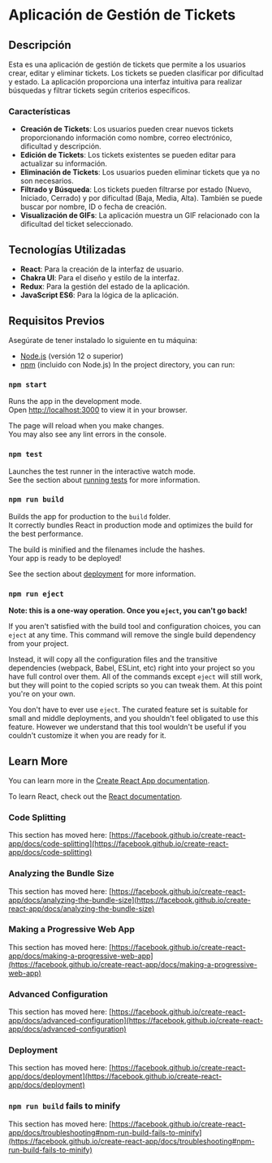 # Aplicación de Gestión de Tickets

## Descripción

Esta es una aplicación de gestión de tickets que permite a los usuarios crear, editar y eliminar tickets. Los tickets se pueden clasificar por dificultad y estado. La aplicación proporciona una interfaz intuitiva para realizar búsquedas y filtrar tickets según criterios específicos.

### Características

- **Creación de Tickets**: Los usuarios pueden crear nuevos tickets proporcionando información como nombre, correo electrónico, dificultad y descripción.
- **Edición de Tickets**: Los tickets existentes se pueden editar para actualizar su información.
- **Eliminación de Tickets**: Los usuarios pueden eliminar tickets que ya no son necesarios.
- **Filtrado y Búsqueda**: Los tickets pueden filtrarse por estado (Nuevo, Iniciado, Cerrado) y por dificultad (Baja, Media, Alta). También se puede buscar por nombre, ID o fecha de creación.
- **Visualización de GIFs**: La aplicación muestra un GIF relacionado con la dificultad del ticket seleccionado.

## Tecnologías Utilizadas

- **React**: Para la creación de la interfaz de usuario.
- **Chakra UI**: Para el diseño y estilo de la interfaz.
- **Redux**: Para la gestión del estado de la aplicación.
- **JavaScript ES6**: Para la lógica de la aplicación.

## Requisitos Previos

Asegúrate de tener instalado lo siguiente en tu máquina:

- [Node.js](https://nodejs.org/) (versión 12 o superior)
- [npm](https://www.npmjs.com/) (incluido con Node.js)
In the project directory, you can run:

### `npm start`

Runs the app in the development mode.\
Open [http://localhost:3000](http://localhost:3000) to view it in your browser.

The page will reload when you make changes.\
You may also see any lint errors in the console.

### `npm test`

Launches the test runner in the interactive watch mode.\
See the section about [running tests](https://facebook.github.io/create-react-app/docs/running-tests) for more information.

### `npm run build`

Builds the app for production to the `build` folder.\
It correctly bundles React in production mode and optimizes the build for the best performance.

The build is minified and the filenames include the hashes.\
Your app is ready to be deployed!

See the section about [deployment](https://facebook.github.io/create-react-app/docs/deployment) for more information.

### `npm run eject`

**Note: this is a one-way operation. Once you `eject`, you can't go back!**

If you aren't satisfied with the build tool and configuration choices, you can `eject` at any time. This command will remove the single build dependency from your project.

Instead, it will copy all the configuration files and the transitive dependencies (webpack, Babel, ESLint, etc) right into your project so you have full control over them. All of the commands except `eject` will still work, but they will point to the copied scripts so you can tweak them. At this point you're on your own.

You don't have to ever use `eject`. The curated feature set is suitable for small and middle deployments, and you shouldn't feel obligated to use this feature. However we understand that this tool wouldn't be useful if you couldn't customize it when you are ready for it.

## Learn More

You can learn more in the [Create React App documentation](https://facebook.github.io/create-react-app/docs/getting-started).

To learn React, check out the [React documentation](https://reactjs.org/).

### Code Splitting

This section has moved here: [https://facebook.github.io/create-react-app/docs/code-splitting](https://facebook.github.io/create-react-app/docs/code-splitting)

### Analyzing the Bundle Size

This section has moved here: [https://facebook.github.io/create-react-app/docs/analyzing-the-bundle-size](https://facebook.github.io/create-react-app/docs/analyzing-the-bundle-size)

### Making a Progressive Web App

This section has moved here: [https://facebook.github.io/create-react-app/docs/making-a-progressive-web-app](https://facebook.github.io/create-react-app/docs/making-a-progressive-web-app)

### Advanced Configuration

This section has moved here: [https://facebook.github.io/create-react-app/docs/advanced-configuration](https://facebook.github.io/create-react-app/docs/advanced-configuration)

### Deployment

This section has moved here: [https://facebook.github.io/create-react-app/docs/deployment](https://facebook.github.io/create-react-app/docs/deployment)

### `npm run build` fails to minify

This section has moved here: [https://facebook.github.io/create-react-app/docs/troubleshooting#npm-run-build-fails-to-minify](https://facebook.github.io/create-react-app/docs/troubleshooting#npm-run-build-fails-to-minify)
